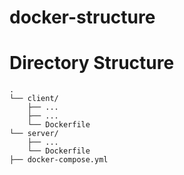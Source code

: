 # docker-structure

# Directory Structure

```
.
└── client/
    ├── ...
    ├── ...
    └── Dockerfile
└── server/
    ├── ...
    └── Dockerfile
├── docker-compose.yml

```
